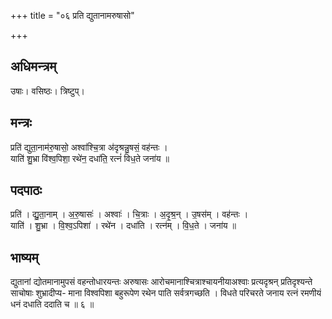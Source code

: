 +++
title = "०६ प्रति द्युतानामरुषासो"

+++
## अधिमन्त्रम्
उषाः। वसिष्ठः। त्रिष्टुप्।

## मन्त्रः
प्रति॑ द्युता॒नाम॑रु॒षासो॒ अश्वा॑श्चि॒त्रा अ॑दृश्रन्नु॒षसं॒ वह॑न्तः ।  
याति॑ शु॒भ्रा वि॑श्व॒पिशा॒ रथे॑न॒ दधा॑ति॒ रत्नं॑ विध॒ते जना॑य ॥

## पदपाठः
प्रति॑ । द्यु॒ता॒नाम् । अ॒रु॒षासः॑ । अश्वाः॑ । चि॒त्राः । अ॒दृ॒श्र॒न् । उ॒षस॑म् । वह॑न्तः ।  
याति॑ । शु॒भ्रा । वि॒श्व॒ऽपिशा॑ । रथे॑न । दधा॑ति । रत्न॑म् । वि॒ध॒ते । जना॑य ॥

## भाष्यम्
द्युतानां द्योतमानामुपसं वहन्तोधारयन्तः अरुषासः आरोचमानाश्चित्राश्चायनीयाअश्वाः प्रत्यदृश्रन् प्रतिदृश्यन्ते साचोषाः शुभ्रादीप्य- माना विश्वपिशा बहुरूपेण रथेन पाति सर्वत्रगच्छति । विधते परिचरते जनाय रत्नं रमणीयं धनं दधाति ददाति च ॥ ६ ॥